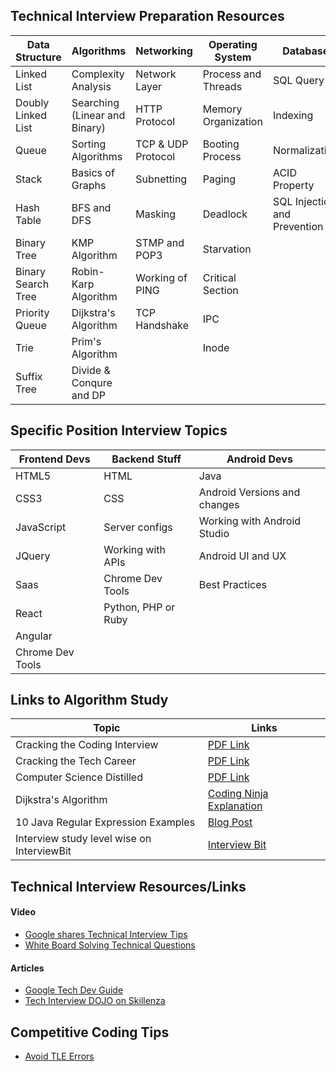 ## Technical Interview Preparation Resources

| Data Structure | Algorithms | Networking| Operating System| Database| 
|----------------|------------|-----------|----------------|---------|
|Linked List     |Complexity Analysis|Network Layer| Process and Threads | SQL Query|
|Doubly Linked List|Searching (Linear and Binary)| HTTP Protocol| Memory Organization| Indexing|
|Queue|Sorting Algorithms| TCP & UDP Protocol| Booting Process | Normalization|
|Stack|Basics of Graphs|Subnetting | Paging| ACID Property|
|Hash Table|BFS and DFS | Masking|Deadlock| SQL Injection and Prevention
|Binary Tree|KMP Algorithm| STMP and POP3| Starvation|
|Binary Search Tree|Robin-Karp Algorithm| Working of PING| Critical Section|
|Priority Queue|Dijkstra's Algorithm|TCP Handshake |IPC|
|Trie|Prim's Algorithm|| Inode
|Suffix Tree| Divide & Conqure and DP| | |


## Specific Position Interview Topics
| Frontend Devs | Backend Stuff|Android Devs| 
|-------------|--------------|------------|
| HTML5| HTML|Java|
| CSS3|CSS| Android Versions and changes|
|JavaScript| Server configs| Working with Android Studio | 
|JQuery| Working with APIs| Android UI and UX| 
|Saas|Chrome Dev Tools| Best Practices | 
|React|Python, PHP or Ruby|
|Angular|
|Chrome Dev Tools|

## Links to Algorithm Study
| Topic | Links |
|----------------|------------|
|Cracking the Coding Interview|[PDF Link](https://www.dropbox.com/s/sqfrohhoogrs3nk/cracking-the-coding-interview.pdf?dl=0)|
| Cracking the Tech Career | [PDF Link](https://www.dropbox.com/s/72eg4nozynsno2o/Cracking%20the%20Tech%20Career.pdf?dl=0) |
| Computer Science Distilled | [PDF Link](https://www.dropbox.com/s/k5aqfxgnvacmrkb/Computer%20Science%20Distilled.pdf?dl=0) |
|Dijkstra's Algorithm     | [Coding Ninja Explanation](https://www.youtube.com/watch?v=7GoDDj3onfI&index=7&list=PLrk5tgtnMN6QkNhdIiClZIhxJGwzCEVv9)| 
| 10 Java Regular Expression Examples | [Blog Post](http://www.mkyong.com/regular-expressions/10-java-regular-expression-examples-you-should-know/) |
| Interview study level wise on InterviewBit | [Interview Bit](https://www.interviewbit.com/courses/programming/) |



## Technical Interview Resources/Links 
#### Video
* [Google shares Technical Interview Tips](https://www.youtube.com/watch?v=qc1owf2-220&autoplay=1)
* [White Board Solving Technical Questions](https://www.youtube.com/watch?v=XKu_SEDAykw)
#### Articles
* [Google Tech Dev Guide](https://techdevguide.withgoogle.com/)
* [Tech Interview DOJO on Skillenza](https://skillenza.com/communities/tech-interview-dojo)


## Competitive Coding Tips
* [Avoid TLE Errors](https://www.youtube.com/watch?v=2frmG3Z_PRo)

